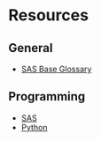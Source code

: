 # Resources

## General

* [SAS Base Glossary](https://github.com/zanewubbena/sas-glossary)

## Programming

* [SAS](https://www.sas.com/en_us/software/on-demand-for-academics.html)
* [Python](https://www.python.org/)
